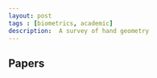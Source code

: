 ```yaml
---
layout: post
tags : [biometrics, academic]
description:  A survey of hand geometry
---
```


## Papers
